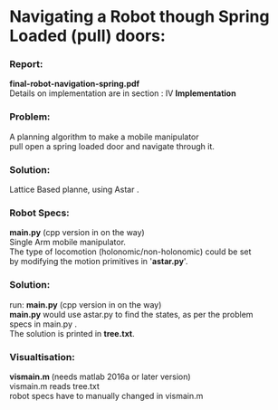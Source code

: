 # Navigating a Robot though Spring Loaded (pull) doors:

<h3>Report: </h3><b>final-robot-navigation-spring.pdf </b><br>
Details on implementation are in section : IV <b>Implementation</b>

<h3>Problem:</h3>
A planning algorithm to make a mobile manipulator
<br>pull open a spring loaded door and navigate through it. 

<h3>Solution:</h3> Lattice Based planne, using Astar .

<h3>Robot Specs: </h3> <b>main.py</b> (cpp version in on the way)
<br>Single Arm mobile manipulator.
<br>The type of locomotion (holonomic/non-holonomic) could be set
<br>by modifying the motion primitives in '<b>astar.py</b>'.

<h3>Solution: </h3>
run:  <b>main.py</b>  (cpp version in on the way)
<br><b>main.py</b> would use astar.py to find the states, as per the problem
<br>specs in main.py . 
<br>The solution is printed in <b>tree.txt</b>.

<h3>Visualtisation:</h3> <b>vismain.m </b>(needs matlab 2016a or later version)
<br>vismain.m reads tree.txt
<br>robot specs have to manually changed in vismain.m


